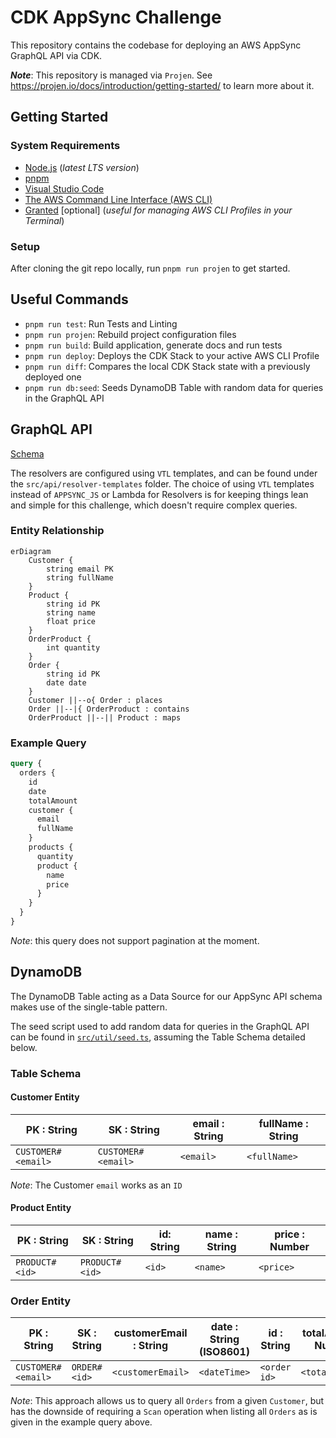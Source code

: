 # CDK AppSync Challenge

This repository contains the codebase for deploying an AWS AppSync GraphQL API via CDK.

**_Note_**: This repository is managed via `Projen`. See <https://projen.io/docs/introduction/getting-started/> to learn more about it.

## Getting Started

### System Requirements

- [Node.js](https://nodejs.org/en/download/) (_latest LTS version_)
- [pnpm](https://pnpm.io/installation)
- [Visual Studio Code](https://code.visualstudio.com/download)
- [The AWS Command Line Interface (AWS CLI)](https://docs.aws.amazon.com/cli/latest/)
- [Granted](https://docs.commonfate.io/granted/introduction) [optional] (_useful for managing AWS CLI Profiles in your Terminal_)

### Setup

After cloning the git repo locally, run `pnpm run projen` to get started.

## Useful Commands

- `pnpm run test`: Run Tests and Linting
- `pnpm run projen`: Rebuild project configuration files
- `pnpm run build`: Build application, generate docs and run tests
- `pnpm run deploy`: Deploys the CDK Stack to your active AWS CLI Profile
- `pnpm run diff`: Compares the local CDK Stack state with a previously deployed one
- `pnpm run db:seed`: Seeds DynamoDB Table with random data for queries in the GraphQL API

## GraphQL API

[Schema](./src/api/schema.graphql)

The resolvers are configured using `VTL` templates, and can be found under the `src/api/resolver-templates` folder.
The choice of using `VTL` templates instead of `APPSYNC_JS` or Lambda for Resolvers is for keeping things lean and simple for this challenge, which doesn't require complex queries.

### Entity Relationship

```mermaid
erDiagram
    Customer {
        string email PK
        string fullName
    }
    Product {
        string id PK
        string name
        float price
    }
    OrderProduct {
        int quantity
    }
    Order {
        string id PK
        date date
    }
    Customer ||--o{ Order : places
    Order ||--|{ OrderProduct : contains
    OrderProduct ||--|| Product : maps
```

### Example Query

```graphql
query {
  orders {
    id
    date
    totalAmount
    customer {
      email
      fullName
    }
    products {
      quantity
      product {
        name
        price
      }
    }
  }
}
```

_Note_: this query does not support pagination at the moment.

## DynamoDB

The DynamoDB Table acting as a Data Source for our AppSync API schema makes use of the single-table pattern.

The seed script used to add random data for queries in the GraphQL API can be found in [`src/util/seed.ts`](src/util/seed.ts), assuming the Table Schema detailed below.

### Table Schema

#### Customer Entity

| PK : String        | SK : String        | email : String | fullName : String |
| ------------------ | ------------------ | -------------- | ----------------- |
| `CUSTOMER#<email>` | `CUSTOMER#<email>` | `<email>`      | `<fullName>`      |

_Note_: The Customer `email` works as an `ID`

#### Product Entity

| PK : String    | SK : String    | id: String | name : String | price : Number |
| -------------- | -------------- | ---------- | ------------- | -------------- |
| `PRODUCT#<id>` | `PRODUCT#<id>` | `<id>`     | `<name>`      | `<price>`      |

### Order Entity

| PK : String        | SK : String  | customerEmail : String | date : String (ISO8601) | id : String  | totalAmount: Number |
| ------------------ | ------------ | ---------------------- | ----------------------- | ------------ | ------------------- |
| `CUSTOMER#<email>` | `ORDER#<id>` | `<customerEmail>`      | `<dateTime>`            | `<order id>` | `<totalAmount>`     |

_Note_: This approach allows us to query all `Orders` from a given `Customer`, but has the downside of requiring a `Scan` operation when listing all `Orders` as is given in the example query above.
